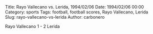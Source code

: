 Title: Rayo Vallecano vs. Lerida, 1994/02/06
Date: 1994/02/06 00:00
Category: sports
Tags: football, football scores, Rayo Vallecano, Lerida
Slug: rayo-vallecano-vs-lerida
Author: carbonero


Rayo Vallecano 1 - 2 Lerida
